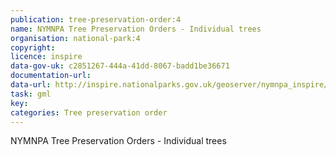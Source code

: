 ```yaml
---
publication: tree-preservation-order:4
name: NYMNPA Tree Preservation Orders - Individual trees
organisation: national-park:4
copyright: 
licence: inspire
data-gov-uk: c2851267-444a-41dd-8067-badd1be36671
documentation-url: 
data-url: http://inspire.nationalparks.gov.uk/geoserver/nymnpa_inspire/ows?service=WFS&request=GetFeature&typename=nymnpa_inspire:nymnpa-tpo_areas&outputFormat=GML2
task: gml
key: 
categories: Tree preservation order
---
```


NYMNPA Tree Preservation Orders - Individual trees
